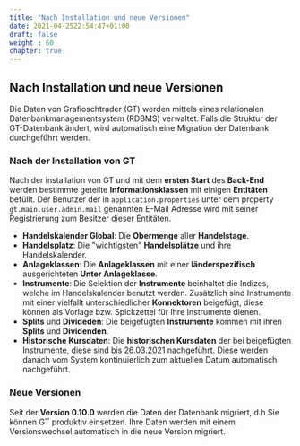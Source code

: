 ```yaml
---
title: "Nach Installation und neue Versionen"
date: 2021-04-2522:54:47+01:00
draft: false
weight : 60
chapter: true
---
```

## Nach Installation und neue Versionen
Die Daten von Grafioschtrader (GT) werden mittels eines relationalen Datenbankmanagementsystem (RDBMS) verwaltet. Falls die Struktur der GT-Datenbank ändert, wird automatisch eine Migration der Datenbank durchgeführt werden.

### Nach der Installation von GT
Nach der installation von GT und mit dem **ersten Start** des **Back-End** werden bestimmte geteilte **Informationsklassen** mit einigen **Entitäten** befüllt. Der Benutzer der in `application.properties` unter dem property `gt.main.user.admin.mail` genannten E-Mail Adresse wird mit seiner Registrierung zum Besitzer dieser Entitäten.

+ **Handelskalender Global**: Die **Obermenge** aller **Handelstage**.
+ **Handelsplatz**: Die "wichtigsten" **Handelsplätze** und ihre Handelskalender.
+ **Anlageklassen**: Die **Anlageklassen** mit einer **länderspezifisch** ausgerichteten **Unter Anlageklasse**.
+ **Instrumente**: Die Selektion der **Instrumente** beinhaltet die Indizes, welche im Handelskalender benutzt werden. Zusätzlich sind Instrumente mit einer vielfallt unterschiedlicher **Konnektoren** beigefügt, diese können als Vorlage bzw. Spickzettel für Ihre Instrumente dienen.
+ **Splits** und **Divideden**: Die beigefügten **Instrumente** kommen mit ihren **Splits** und **Dividenden**.
+ **Historische Kursdaten**: Die **historischen Kursdaten** der bei beigefügten Instrumente, diese sind bis 26.03.2021 nachgeführt. Diese werden danach vom System kontinuierlich zum aktuellen Datum automatisch nachgeführt.

### Neue Versionen
Seit der **Version 0.10.0** werden die Daten der Datenbank migriert, d.h Sie können GT produktiv einsetzen. Ihre Daten werden mit einem Versionswechsel automatisch in die neue Version migriert.
